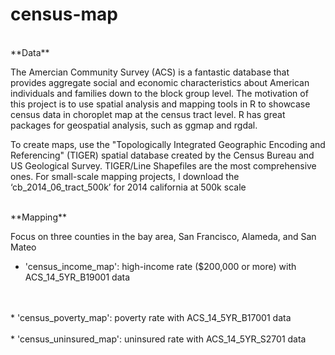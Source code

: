 # census-map
<br>
**Data**

The Amercian Community Survey (ACS) is a fantastic database that provides aggregate social and economic characteristics about American individuals and families down to the block group level. The motivation of this project is to use spatial analysis and mapping tools in R to showcase census data in choroplet map at the census tract level. R has great packages for geospatial analysis, such as ggmap and rgdal.

To create maps, use the "Topologically Integrated Geographic Encoding and Referencing" (TIGER) spatial database created by the Census Bureau and US Geological Survey. TIGER/Line Shapefiles are the most comprehensive ones. For small-scale mapping projects, I download the ‘cb_2014_06_tract_500k’ for 2014 california at 500k scale

<br>
**Mapping**

Focus on three counties in the bay area, San Francisco, Alameda, and San Mateo

* 'census_income_map': high-income rate ($200,000 or more) with ACS_14_5YR_B19001 data
<br>
<br>
* 'census_poverty_map': poverty rate with ACS_14_5YR_B17001 data
<br>
<br>
* 'census_uninsured_map': uninsured rate with ACS_14_5YR_S2701 data
<br>



